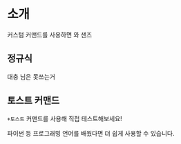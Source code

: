# 소개

커스텀 커맨드를 사용하면 와 샌즈

## 정규식

대충 님은 못쓰는거

## 토스트 커맨드

`+토스트` 커맨드를 사용해 직접 테스트해보세요!

파이썬 등 프로그래밍 언어를 배웠다면 더 쉽게 사용할 수 있습니다.